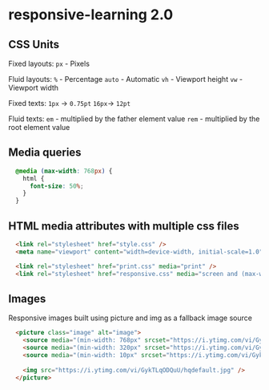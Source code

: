 # responsive-learning 2.0

## CSS Units

Fixed layouts:
`px` - Pixels

Fluid layouts:
`%` - Percentage
`auto` - Automatic
`vh` - Viewport height
`vw` - Viewport width


Fixed texts:
`1px` -> `0.75pt`
`16px`-> `12pt`

Fluid texts:
`em` - multiplied by the father element value
`rem` - multiplied by the root element value

## Media queries

```css
  @media (max-width: 768px) {
    html {
      font-size: 50%;
    }
  }
```

## HTML media attributes with multiple css files

```html
  <link rel="stylesheet" href="style.css" />
  <meta name="viewport" content="width=device-width, initial-scale=1.0">

  <link rel="stylesheet" href="print.css" media="print" />
  <link rel="stylesheet" href="responsive.css" media="screen and (max-width: 768px)" />
```

## Images

Responsive images built using picture and img as a fallback image source

```html
  <picture class="image" alt="image">
    <source media="(min-width: 768px" srcset="https://i.ytimg.com/vi/GykTLqODQuU/maxresdefault.jpg">
    <source media="(min-width: 320px" srcset="https://i.ytimg.com/vi/GykTLqODQuU/hqdefault.jpg">
    <source media="(min-width: 10px" srcset="https://i.ytimg.com/vi/GykTLqODQuU/mqdefault.jpg">
    
    <img src="https://i.ytimg.com/vi/GykTLqODQuU/hqdefault.jpg" />
  </picture>
```